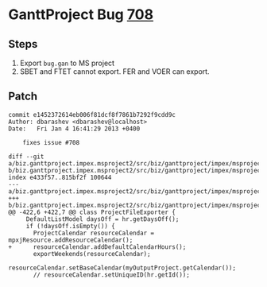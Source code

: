 # GanttProject Bug [708](https://github.com/bardsoftware/ganttproject/issues/708)

## Steps

1. Export `bug.gan` to  MS project
2. SBET and FTET cannot export. FER and VOER can export.

## Patch

```
commit e1452372614eb006f81dcf8f7861b7292f9cdd9c
Author: dbarashev <dbarashev@localhost>
Date:   Fri Jan 4 16:41:29 2013 +0400

    fixes issue #708

diff --git a/biz.ganttproject.impex.msproject2/src/biz/ganttproject/impex/msproject2/ProjectFileExporter.java b/biz.ganttproject.impex.msproject2/src/biz/ganttproject/impex/msproject2/ProjectFileExporter.java
index e433f57..815bf2f 100644
--- a/biz.ganttproject.impex.msproject2/src/biz/ganttproject/impex/msproject2/ProjectFileExporter.java
+++ b/biz.ganttproject.impex.msproject2/src/biz/ganttproject/impex/msproject2/ProjectFileExporter.java
@@ -422,6 +422,7 @@ class ProjectFileExporter {
     DefaultListModel daysOff = hr.getDaysOff();
     if (!daysOff.isEmpty()) {
       ProjectCalendar resourceCalendar = mpxjResource.addResourceCalendar();
+      resourceCalendar.addDefaultCalendarHours();
       exportWeekends(resourceCalendar);
       resourceCalendar.setBaseCalendar(myOutputProject.getCalendar());
       // resourceCalendar.setUniqueID(hr.getId());
```
